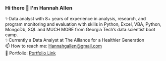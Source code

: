 ### Hi there 👋 I'm Hannah Allen


✨Data analyst with 8+ years of experience in analysis, research, and program monitoring and evaluation with skills in Python, Excel, VBA, Python, MongoDb, SQL and MUCH MORE from Georgia Tech’s data scientist boot camp.
<br>
✨Currently a Data Analyst at The Alliance for a Healthier Generation
<br>
📫 How to reach me:  Hannahgallen@gmail.com
<br>
🔭 Portfolio: [Portfolio Link](https://velvety-pithivier-33f5ed.netlify.app/)
